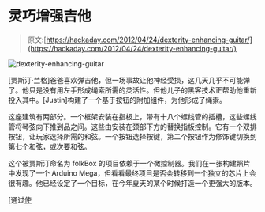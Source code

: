 # 灵巧增强吉他

> 原文:[https://hackaday.com/2012/04/24/dexterity-enhancing-guitar/](https://hackaday.com/2012/04/24/dexterity-enhancing-guitar/)

![](../Images/c0cf2b252fdf16fef3f84ed7fd7d3f56.png "dexterity-enhancing-guitar")

[贾斯汀·兰格]爸爸喜欢弹吉他，但一场事故让他神经受损，这几天几乎不可能弹了。他只是没有用左手形成绳索所需的灵活性。但他儿子的黑客技术正帮助他重新投入其中。[Justin]构建了一个基于按钮的附加组件，为他形成了绳索。

这座建筑有两部分。一个框架安装在指板上，带有十八个螺线管的插槽，这些螺线管将琴弦向下推到品之间。这些由安装在颈部下方的替换指板控制。它有一个双排按钮，让玩家选择所需的和弦。一个按钮选择按键，第二个按钮作为修饰键切换到第七个和弦，或次要和弦。

这个被贾斯汀命名为 folkBox 的项目依赖于一个微控制器。我们在一张构建照片中发现了一个 Arduino Mega，但看看最终项目是否会转移到一个独立的芯片上会很有趣。他已经设定了一个目标，在今年夏天的某个时候打造一个更强大的版本。

[通过[使](http://blog.makezine.com/2012/04/23/arduino-mod-lets-disabled-musicians-play-guitar/)